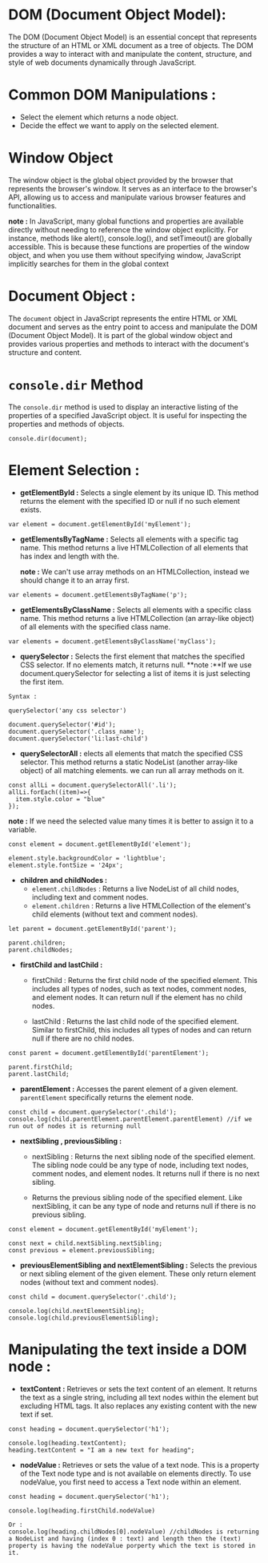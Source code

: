 # DOM (Document Object Model):
The DOM (Document Object Model) is an essential concept that represents the structure of an HTML or XML document as a tree of objects. The DOM provides a way to interact with and manipulate the content, structure, and style of web documents dynamically through JavaScript.

# Common DOM Manipulations :
- Select the element which returns a node object.
- Decide the effect we want to apply on the selected element.


# Window Object 
The window object is the global object provided by the browser that represents the browser's window. It serves as an interface to the browser's API, allowing us to access and manipulate various browser features and functionalities.

**note :** In JavaScript, many global functions and properties are available directly without needing to reference the window object explicitly. For instance, methods like alert(), console.log(), and setTimeout() are globally accessible. This is because these functions are properties of the window object, and when you use them without specifying window, JavaScript implicitly searches for them in the global context

# Document Object :
The `document` object in JavaScript represents the entire HTML or XML document and serves as the entry point to access and manipulate the DOM (Document Object Model). It is part of the global window object and provides various properties and methods to interact with the document's structure and content.

# `console.dir` Method
The `console.dir` method is used to display an interactive listing of the properties of a specified JavaScript object. It is useful for inspecting the properties and methods of objects.
```
console.dir(document);
```

# Element Selection :
- **getElementById :** 
Selects a single element by its unique ID. This method returns the element with the specified ID or null if no such element exists.
```
var element = document.getElementById('myElement');
```
- **getElementsByTagName :**
Selects all elements with a specific tag name. This method returns a live HTMLCollection of all elements that has index and length with the.

  **note :**
  We can't use array methods on an HTMLCollection, instead we should change it to an array first.
```
var elements = document.getElementsByTagName('p');
```

- **getElementsByClassName :**
Selects all elements with a specific class name. This method returns a live HTMLCollection (an array-like object) of all elements with the specified class name.
```
var elements = document.getElementsByClassName('myClass');
```

- **querySelector :**
Selects the first element that matches the specified CSS selector. If no elements match, it returns null.
**note :**If we use document.querySelector for selecting a list of items  it is just selecting the first item.
```
Syntax :

querySelector('any css selector')

document.querySelector('#id');
document.querySelector('.class_name');
document.querySelector('li:last-child')
```

- **querySelectorAll :**
elects all elements that match the specified CSS selector. This method returns a static NodeList (another array-like object) of all matching elements. we can run all array methods on it.
```
const allLi = document.querySelectorAll('.li');
allLi.forEach((item)=>{
  item.style.color = "blue"
});
```
**note :**
If we need the selected value many times it is better to assign it to a variable.
```
const element = document.getElementById('element');

element.style.backgroundColor = 'lightblue'; 
element.style.fontSize = '24px';
```

- **children and childNodes :**
  - `element.childNodes` : Returns a live NodeList of all child nodes, including text and comment nodes.
  - `element.children` : Returns a live HTMLCollection of the element's child elements (without text and comment nodes).
```
let parent = document.getElementById('parent');

parent.children;
parent.childNodes;

```

- **firstChild and lastChild :**

  - firstChild : Returns the first child node of the specified element. This includes all types of nodes, such as text nodes, comment nodes, and element nodes. It can return null if the element has no child nodes.

  - lastChild :  Returns the last child node of the specified element. Similar to firstChild, this includes all types of nodes and can return null if there are no child nodes.
```
const parent = document.getElementById('parentElement');

parent.firstChild;
parent.lastChild;
```

- **parentElement :**
Accesses the parent element of a given element. `parentElement` specifically returns the element node.
```
const child = document.querySelector('.child');
console.log(child.parentElement.parentElement.parentElement) //if we run out of nodes it is returning null
```

- **nextSibling , previousSibling :**
  - nextSibling : Returns the next sibling node of the specified element. The sibling node could be any type of node, including text nodes, comment nodes, and element nodes. It returns null if there is no next sibling.

  - Returns the previous sibling node of the specified element. Like nextSibling, it can be any type of node and returns null if there is no previous sibling.
```
const element = document.getElementById('myElement');

const next = child.nextSibling.nextSibling;
const previous = element.previousSibling;
```

- **previousElementSibling and nextElementSibling :**
Selects the previous or next sibling element of the given element. These only return element nodes (without text and comment nodes).
```
const child = document.querySelector('.child');

console.log(child.nextElementSibling);
console.log(child.previousElementSibling);
```

# Manipulating the text inside a DOM node :

- **textContent :**
Retrieves or sets the text content of an element. It returns the text as a single string, including all text nodes within the element but excluding HTML tags. It also replaces any existing content with the new text if set.
```
const heading = document.querySelector('h1');

console.log(heading.textContent);
heading.textContent = "I am a new text for heading";
```

- **nodeValue :** 
Retrieves or sets the value of a text node. This is a property of the Text node type and is not available on elements directly. To use nodeValue, you first need to access a Text node within an element.
```
const heading = document.querySelector('h1');

console.log(heading.firstChild.nodeValue)

Or :
console.log(heading.childNodes[0].nodeValue) //childNodes is returning a NodeList and having (index 0 : text) and length then the (text) property is having the nodeValue porperty which the text is stored in it.

```